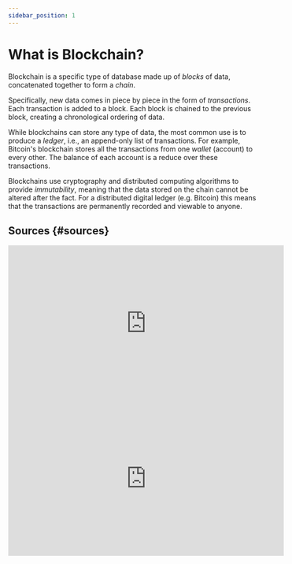 ```yaml
---
sidebar_position: 1
---
```


# What is Blockchain?

Blockchain is a specific type of database made up of *blocks* of data, concatenated together to form a *chain*.

Specifically, new data comes in piece by piece in the form of *transactions*.
Each transaction is added to a block. Each block is chained to the previous block, creating a chronological ordering of data.

While blockchains can store any type of data, the most common use is to produce a *ledger*, i.e., an append-only list of transactions. For example, Bitcoin's blockchain stores all the transactions from one *wallet* (account) to every other. The balance of each account is a reduce over these transactions.


Blockchains use cryptography and distributed computing algorithms to provide *immutability*, meaning that the data stored on the chain cannot be altered after the fact. For a distributed digital ledger (e.g. Bitcoin) this means that the transactions are permanently recorded and viewable to anyone.

## Sources {#sources}

<iframe width="560" height="315" src="https://www.youtube.com/embed/SSo_EIwHSd4" title="YouTube video player"
frameborder="0" allow="accelerometer; autoplay; clipboard-write; encrypted-media; gyroscope; picture-in-picture"
allowfullscreen></iframe>
<iframe width="560" height="315" src="https://www.youtube.com/embed/bBC-nXj3Ng4" title="YouTube video player"
frameborder="0" allow="accelerometer; autoplay; clipboard-write; encrypted-media; gyroscope; picture-in-picture"
allowfullscreen></iframe>
